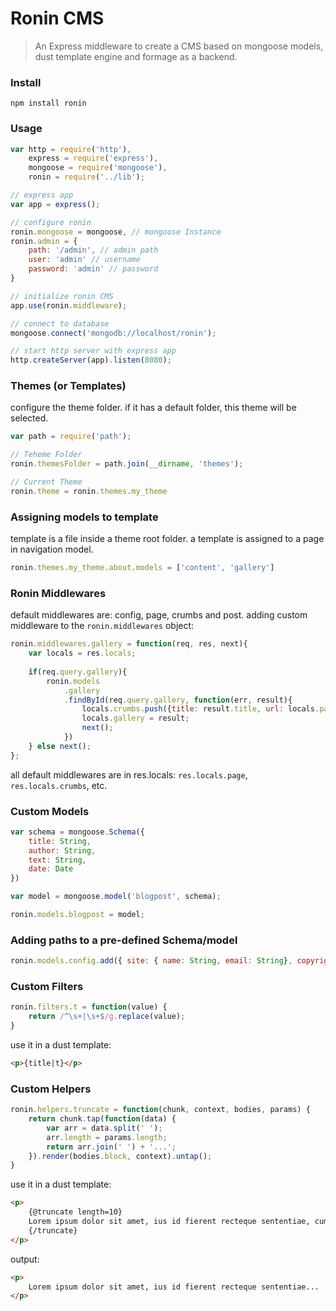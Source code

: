 Ronin CMS
=====

>An Express middleware to create a CMS based on mongoose models, dust template engine and formage as a backend.

### Install

```
npm install ronin
```

### Usage

```js
var http = require('http'),
    express = require('express'),
    mongoose = require('mongoose'),
    ronin = require('../lib');

// express app
var app = express();

// configure ronin
ronin.mongoose = mongoose, // mongoose Instance
ronin.admin = { 
    path: '/admin', // admin path
    user: 'admin' // username
    password: 'admin' // password
}

// initialize ronin CMS
app.use(ronin.middleware);

// connect to database
mongoose.connect('mongodb://localhost/ronin');

// start http server with express app
http.createServer(app).listen(8080);
```

### Themes (or Templates)

configure the theme folder. if it has a default folder, this theme will be selected.

```js
var path = require('path');

// Teheme Folder
ronin.themesFolder = path.join(__dirname, 'themes');

// Current Theme
ronin.theme = ronin.themes.my_theme
```

### Assigning models to template

template is a file inside a theme root folder. a template is assigned to a page in navigation model.

```js
ronin.themes.my_theme.about.models = ['content', 'gallery']
```

### Ronin Middlewares

default middlewares are: config, page, crumbs and post.
adding custom middleware to the `ronin.middlewares` object:
```js
ronin.middlewares.gallery = function(req, res, next){
    var locals = res.locals;
    
    if(req.query.gallery){
        ronin.models
            .gallery
            .findById(req.query.gallery, function(err, result){
                locals.crumbs.push({title: result.title, url: locals.page.url + '?gallery=' + result._id});
                locals.gallery = result;
                next();
            })
    } else next();
};
```

all default middlewares are in res.locals: `res.locals.page`, `res.locals.crumbs`, etc.

### Custom Models

```js
var schema = mongoose.Schema({
    title: String,
    author: String,
    text: String,
    date: Date
})

var model = mongoose.model('blogpost', schema);

ronin.models.blogpost = model;
```

### Adding paths to a pre-defined Schema/model
```js
ronin.models.config.add({ site: { name: String, email: String}, copyrights: String, date: Date }
```

### Custom Filters

```js
ronin.filters.t = function(value) {
    return /^\s+|\s+$/g.replace(value);
}
```
use it in a dust template:
```html
<p>{title|t}</p>
```

### Custom Helpers
```js
ronin.helpers.truncate = function(chunk, context, bodies, params) {
    return chunk.tap(function(data) {
        var arr = data.split(' ');
        arr.length = params.length;
        return arr.join(' ') + '...';
    }).render(bodies.block, context).untap();
}
```
use it in a dust template:
```html
<p>
    {@truncate length=10}
    Lorem ipsum dolor sit amet, ius id fierent recteque sententiae, cum at solum utroque. No debet saperet est, te mutat inani possim mel. Mea ne fugit contentiones, duo an aliquid admodum nominati. Eum alia vocibus cu, et vix alia abhorreant.
    {/truncate}
</p>
```
output:
```html
<p>
    Lorem ipsum dolor sit amet, ius id fierent recteque sententiae...
</p>
```

